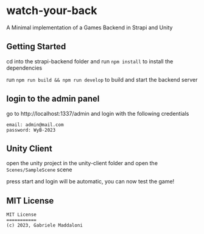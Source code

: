 # watch-your-back

A Minimal implementation of a Games Backend in Strapi and Unity

## Getting Started

cd into the strapi-backend folder and run `npm install` to install the dependencies

run `npm run build && npm run develop` to build and start the backend server

## login to the admin panel

go to http://localhost:1337/admin and login with the following credentials

```
email: admin@mail.com
password: WyB-2023
```

## Unity Client

open the unity project in the unity-client folder and open the `Scenes/SampleScene` scene

press start and login will be automatic, you can now test the game!

## MIT License

```
MIT License
===========
(c) 2023, Gabriele Maddaloni
```
